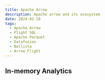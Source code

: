 ```yaml
---
title: Apache Arrow
description: Apache arrow and its ecosystem
date: 2024-02-18
tags: 
  - Apache Arrow
  - Flight SQL
  - Apache Parquet
  - Datafusion
  - Ballista 
  - Arrow Flight
---
```


## In-memory Analytics


